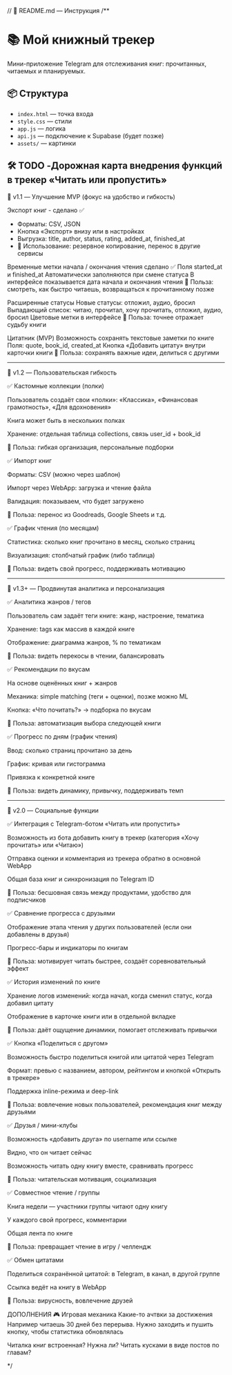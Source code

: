// 📁 README.md — Инструкция
/**
# 📚 Мой книжный трекер

Мини-приложение Telegram для отслеживания книг: прочитанных, читаемых и планируемых.

## 📦 Структура
- `index.html` — точка входа
- `style.css` — стили
- `app.js` — логика
- `api.js` — подключение к Supabase (будет позже)
- `assets/` — картинки

## 🛠️ TODO -Дорожная карта внедрения функций в трекер «Читать или пропустить»

🔹 v1.1 — Улучшение MVP (фокус на удобство и гибкость)

Экспорт книг - сделано ✅

- Форматы: CSV, JSON
- Кнопка «Экспорт» внизу или в настройках
- Выгрузка: title, author, status, rating, added_at, finished_at
- 📍 Использование: резервное копирование, перенос в другие сервисы

Временные метки начала / окончания чтения сделано ✅
Поля started_at и finished_at
Автоматически заполняются при смене статуса
В интерфейсе показывается дата начала и окончания чтения
📍 Польза: смотреть, как быстро читаешь, возвращаться к прочитанному позже

Расширенные статусы
Новые статусы: отложил, аудио, бросил
Выпадающий список: читаю, прочитал, хочу прочитать, отложил, аудио, бросил
Цветовые метки в интерфейсе
📍 Польза: точнее отражает судьбу книги

Цитатник (MVP)
Возможность сохранять текстовые заметки по книге
Поля: quote, book_id, created_at
Кнопка «Добавить цитату» внутри карточки книги
📍 Польза: сохранять важные идеи, делиться с другими

---

🔹 v1.2 — Пользовательская гибкость

✅ Кастомные коллекции (полки)

Пользователь создаёт свои «полки»: «Классика», «Финансовая грамотность», «Для вдохновения»

Книга может быть в нескольких полках

Хранение: отдельная таблица collections, связь user_id + book_id

📍 Польза: гибкая организация, персональные подборки

✅ Импорт книг

Форматы: CSV (можно через шаблон)

Импорт через WebApp: загрузка и чтение файла

Валидация: показываем, что будет загружено

📍 Польза: перенос из Goodreads, Google Sheets и т.д.

✅ График чтения (по месяцам)

Статистика: сколько книг прочитано в месяц, сколько страниц

Визуализация: столбчатый график (либо таблица)

📍 Польза: видеть свой прогресс, поддерживать мотивацию

---

🔹 v1.3+ — Продвинутая аналитика и персонализация

✅ Аналитика жанров / тегов

Пользователь сам задаёт теги книге: жанр, настроение, тематика

Хранение: tags как массив в каждой книге

Отображение: диаграмма жанров, % по тематикам

📍 Польза: видеть перекосы в чтении, балансировать

✅ Рекомендации по вкусам

На основе оценённых книг + жанров

Механика: simple matching (теги + оценки), позже можно ML

Кнопка: «Что почитать?» → подборка по вкусам

📍 Польза: автоматизация выбора следующей книги

✅ Прогресс по дням (график чтения)

Ввод: сколько страниц прочитано за день

График: кривая или гистограмма

Привязка к конкретной книге

📍 Польза: видеть динамику, привычку, поддерживать темп

---

🔹 v2.0 — Социальные функции

✅ Интеграция с Telegram-ботом «Читать или пропустить»

Возможность из бота добавить книгу в трекер (категория «Хочу прочитать» или «Читаю»)

Отправка оценки и комментария из трекера обратно в основной WebApp

Общая база книг и синхронизация по Telegram ID

📍 Польза: бесшовная связь между продуктами, удобство для подписчиков

✅ Сравнение прогресса с друзьями

Отображение этапа чтения у других пользователей (если они добавлены в друзья)

Прогресс-бары и индикаторы по книгам

📍 Польза: мотивирует читать быстрее, создаёт соревновательный эффект

✅ История изменений по книге

Хранение логов изменений: когда начал, когда сменил статус, когда добавил цитату

Отображение в карточке книги или в отдельной вкладке

📍 Польза: даёт ощущение динамики, помогает отслеживать привычки

✅ Кнопка «Поделиться с другом»

Возможность быстро поделиться книгой или цитатой через Telegram

Формат: превью с названием, автором, рейтингом и кнопкой «Открыть в трекере»

Поддержка inline-режима и deep-link

📍 Польза: вовлечение новых пользователей, рекомендация книг между друзьями

✅ Друзья / мини-клубы

Возможность «добавить друга» по username или ссылке

Видно, что он читает сейчас

Возможность читать одну книгу вместе, сравнивать прогресс

📍 Польза: читательская мотивация, социализация

✅ Совместное чтение / группы

Книга недели — участники группы читают одну книгу

У каждого свой прогресс, комментарии

Общая лента по книге

📍 Польза: превращает чтение в игру / челлендж

✅ Обмен цитатами

Поделиться сохранённой цитатой: в Telegram, в канал, в другой группе

Ссылка ведёт на книгу в WebApp

📍 Польза: вирусность, вовлечение друзей

ДОПОЛНЕНИЯ
🎮 Игровая механика
Какие-то ачтвки за достижения
Например читаешь 30 дней без перерыва. Нужно заходить и пушить кнопку, чтобы статистика обновлялась

Читалка книг встроенная? Нужна ли?
Читать кусками в виде постов по главам?

*/
